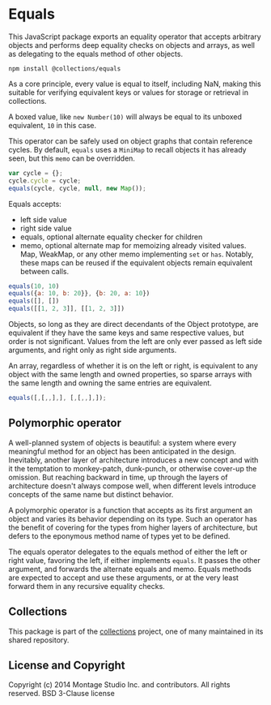 # Equals

This JavaScript package exports an equality operator that accepts arbitrary
objects and performs deep equality checks on objects and arrays, as well as
delegating to the equals method of other objects.

```
npm install @collections/equals
```

As a core principle, every value is equal to itself, including NaN, making this
suitable for verifying equivalent keys or values for storage or retrieval in
collections.

A boxed value, like `new Number(10)` will always be equal to its unboxed
equivalent, `10` in this case.

This operator can be safely used on object graphs that contain reference cycles.
By default, `equals` uses a `MiniMap` to recall objects it has already seen, but
this `memo` can be overridden.

```js
var cycle = {};
cycle.cycle = cycle;
equals(cycle, cycle, null, new Map());
```

Equals accepts:

-   left side value
-   right side value
-   equals, optional alternate equality checker for children
-   memo, optional alternate map for memoizing already visited values. Map,
    WeakMap, or any other memo implementing `set` or `has`. Notably, these maps
    can be reused if the equivalent objects remain equivalent between calls.

```js
equals(10, 10)
equals({a: 10, b: 20}}, {b: 20, a: 10})
equals([], [])
equals([[1, 2, 3]], [[1, 2, 3]])
```

Objects, so long as they are direct decendants of the Object prototype, are
equivalent if they have the same keys and same respective values, but order is
not significant.
Values from the left are only ever passed as left side arguments, and right only
as right side arguments.

An array, regardless of whether it is on the left or right, is equivalent to any
object with the same length and owned properties, so sparse arrays with the same
length and owning the same entries are equivalent.

```js
equals([,[,,],], [,[,,],]);
```

## Polymorphic operator

A well-planned system of objects is beautiful: a system where every meaningful
method for an object has been anticipated in the design.
Inevitably, another layer of architecture introduces a new concept and with it
the temptation to monkey-patch, dunk-punch, or otherwise cover-up the omission.
But reaching backward in time, up through the layers of architecture doesn't
always compose well, when different levels introduce concepts of the same name
but distinct behavior.

A polymorphic operator is a function that accepts as its first argument an
object and varies its behavior depending on its type.
Such an operator has the benefit of covering for the types from higher layers of
architecture, but defers to the eponymous method name of types yet to be
defined.

The equals operator delegates to the equals method of either the left or right
value, favoring the left, if either implements `equals`.
It passes the other argument, and forwards the alternate equals and memo.
Equals methods are expected to accept and use these arguments, or at the very
least forward them in any recursive equality checks.

## Collections

This package is part of the [collections][] project, one of many maintained in
its shared repository.

[collections]: https://github.com/kriskowal/collections

## License and Copyright

Copyright (c) 2014 Montage Studio Inc. and contributors.
All rights reserved.
BSD 3-Clause license

